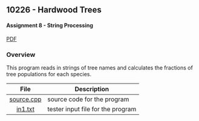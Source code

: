 ## 10226 - Hardwood Trees
#### Assignment 8 - String Processing
[PDF](https://github.com/sgilliland/4883-Programming_Techniques-Gilliland/blob/main/Assignments/P10226/10226.pdf)

### Overview

This program reads in strings of tree names and calculates the fractions of tree populations for each species.

| File | Description |
| :----: | ----------- |
| [source.cpp](https://github.com/sgilliland/4883-Programming_Techniques-Gilliland/blob/main/Assignments/P10226/source.cpp) |  source code for the program |
| [in1.txt](https://github.com/sgilliland/4883-Programming_Techniques-Gilliland/blob/main/Assignments/P10226/in1.txt) |  tester input file for the program |